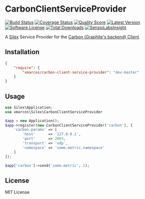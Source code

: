 # CarbonClientServiceProvider

[![Build Status](https://img.shields.io/travis/xmarcos/CarbonClientServiceProvider/master.svg?style=flat-square)](https://travis-ci.org/xmarcos/CarbonClientServiceProvider)
[![Coverage Status](https://img.shields.io/scrutinizer/coverage/g/xmarcos/CarbonClientServiceProvider/master.svg?style=flat-square)](https://scrutinizer-ci.com/g/xmarcos/CarbonClientServiceProvider/code-structure)
[![Quality Score](https://img.shields.io/scrutinizer/g/xmarcos/CarbonClientServiceProvider.svg?style=flat-square)](https://scrutinizer-ci.com/g/xmarcos/CarbonClientServiceProvider)
[![Latest Version](https://img.shields.io/packagist/v/xmarcos/carbon-client-service-provider.svg?style=flat-square)](https://packagist.org/packages/xmarcos/carbon-client-service-provider)
[![Software License](https://img.shields.io/packagist/l/xmarcos/carbon-client-service-provider.svg?style=flat-square)](LICENSE)
[![Total Downloads](https://img.shields.io/packagist/dt/xmarcos/carbon-client-service-provider.svg?style=flat-square)](https://packagist.org/packages/xmarcos/carbon-client-service-provider)
[![SensioLabsInsight](https://insight.sensiolabs.com/projects/dafa543d-1b44-4619-8421-1c8c0bf96028/mini.png)](https://insight.sensiolabs.com/projects/dafa543d-1b44-4619-8421-1c8c0bf96028)

A [Silex](https://github.com/silexphp/Silex) Service Provider for the [Carbon (Graphite's backend) Client](https://github.com/xmarcos/CarbonClient).

## Installation

```json
{
    "require": {
        "xmarcos/carbon-client-service-provider": "dev-master"
    }
}
```

## Usage

```php
use Silex\Application;
use xmarcos\Silex\CarbonClientServiceProvider

$app = new Application();
$app->register(new CarbonClientServiceProvider('carbon'), [
    'carbon.params' => [
        'host'      => '127.0.0.1',
        'port'      => 2003,
        'transport' => 'udp',
        'namespace' => 'some.metric.namespace'
    ]
]);

$app['carbon']->send('some.metric', 1);
```

## License

MIT License
